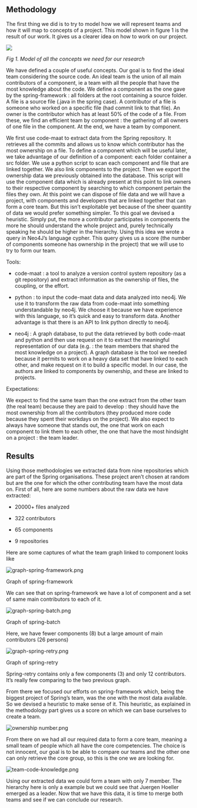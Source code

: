 ## Methodology

The first thing we did is to try to model how we will represent teams and how it will map to concepts of a project. This model shown in figure 1 is the result of our work. It gives us a clearer idea on how to work on our project.

![](https://lh3.googleusercontent.com/T5ZiY2ZlKnxPBCxyzxpJVNkHuU_LSK6oV8Mu877hMaDuh0MnvedytXJmHCloREzoXHOVwhadFT5dHabDJux18S4JieSt716oGcO0Ki_sbUYnCV3cXvVxqRQNkPOf9JF8mTrYCkQr)

_Fig 1. Model of all the concepts we need for our research_



We have defined a couple of useful concepts. Our goal is to find the ideal team considering the source code. An ideal team is the union of all main contributors of a component, ie a team with all the people that have the most knowledge about the code. We define a component as the one gave by the spring-framework : all folders at the root containing a source folder. A file is a source file \(.java in the spring case\). A contributor of a file is someone who worked on a specific file \(had commit link to that file\). An owner is the contributor which has at least 50% of the code of a file. From these, we find an efficient team by component : the gathering of all owners of one file in the component. At the end, we have a team by component.

We first use code-maat to extract data from the Spring repository. It retrieves all the commits and allows us to know which contributor has the most ownership on a file. To define a component which will be useful later, we take advantage of our definition of a component: each folder container a src folder. We use a python script to scan each component and file that are linked together. We also link components to the project. Then we export the ownership data we previously obtained into the database. This script will use the component data which is already present at this point to link owners to their respective component by searching to which component pertain the files they own. At this point we can dispose of file data and we will have a project, with components and developers that are linked together that can form a core team. But this isn’t exploitable yet because of the sheer quantity of data we would prefer something simpler. To this goal we devised a heuristic. Simply put, the more a contributor participates in components the more he should understand the whole project and, purely technically speaking he should be higher in the hierarchy. Using this idea we wrote a query in Neo4J’s language cypher. This query gives us a score \(the number of components someone has ownership in the project\) that we will use to try to form our team.



Tools:

* code-maat : a tool to analyze a version control system repository \(as a git repository\) and extract information as the ownership of files, the coupling, or the effort.

* python : to input the code-maat data and data analyzed into neo4j. We use it to transform the raw data from code-maat into something understandable by neo4j. We choose it because we have experience with this language, so it’s quick and easy to transform data. Another advantage is that there is an API to link python directly to neo4j.

* neo4j : A graph database, to put the data retrieved by both code-maat and python and then use request on it to extract the meaningful representation of our data \(e.g. : the team members that shared the most knowledge on a project\). A graph database is the tool we needed because it permits to work on a heavy data set that have linked to each other, and make request on it to build a specific model. In our case, the authors are linked to components by ownership, and these are linked to projects.



Expectations:

We expect to find the same team than the one extract from the other team \(the real team\) because they are paid to develop : they should have the most ownership from all the contributors \(they produced more code because they spent their workdays on the project\). We also expect to always have someone that stands out, the one that work on each component to link them to each other, the one that have the most hindsight on a project : the team leader.



## Results

Using those methodologies we extracted data from nine repositories which are part of the Spring organisations. These project aren’t chosen at random but are the one for which the other contributing team have the most data on. First of all, here are some numbers about the raw data we have extracted:

* 20000+ files analyzed

* 322 contributors

* 65 components

* 9 repositories

Here are some captures of what the team graph linked to component looks like

![](https://lh4.googleusercontent.com/qJphyZtNzGPipjY-0zc18lxnzcohtXZAxzxvrykG4kfmvpuvw_dpXVBZlljyN4xo3QPR5KWGuTNCPxk3MuuooGPvljD5lanu4adSV77mqk8Or45LqmYFiLnLotrSLn879RqevW_b "graph-spring-framework.png")

Graph of spring-framework

We can see that on spring-framework we have a lot of component and a set of same main contributors to each of it.

![](https://lh6.googleusercontent.com/BEuw9hjnZGykRRFEPzSuyRsf0jzGGLQkuNqGNJMo960u-dVzGNP-33NFl-vke96-7mC0EZmjKvxRrzWpCqpNU_rKMxdzILAX0vMWCkpMhMQe03tNzG2eXAIINN0_nFb_hiM-7A1T "graph-spring-batch.png")

Graph of spring-batch

Here, we have fewer components \(8\) but a large amount of main contributors \(26 persons\)

![](https://lh4.googleusercontent.com/E6Y4auUjgnDqapz02DMsWPjhboQB0VgokErJ-msrsu0c_sYBFv_Zem8ItLoZd0RMGtAO33szmoZUNkI3YLDqLtUyORfLUiQZrcsQKEILL9cOo7RmI_O8x4T-OZyOUl-K2vozbTvR "graph-spring-retry.png")

Graph of spring-retry

Spring-retry contains only a few components \(3\) and only 12 contributors. It’s really few comparing to the two previous graph.  


From there we focused our efforts on spring-framework which, being the biggest project of Spring’s team, was the one with the most data available. So we devised a heuristic to make sense of it. This heuristic, as explained in the methodology part gives us a score on which we can base ourselves to create a team.

![](https://lh6.googleusercontent.com/vuYPJxFZQssQgVQaOn9nmK1U9y-B4CXXv2qYSqXRbiCrZ7iJ-AdSAwYEPt3VU87jdhiiRNXE_R-8tOvrvSCjYlo5uVx6DJMiqso6vKPo4SbBmc1fe7iuFQ1IwbxtKmInizB_6BYw "ownership number.png")



From there on we had all our required data to form a core team, meaning a small team of people which all have the core competencies. The choice is not innocent, our goal is to be able to compare our teams and the other one can only retrieve the core group, so this is the one we are looking for.

![](https://lh3.googleusercontent.com/ZELgVLUsVGHuxUrNFsc_blwYyUDt38r1KgrY4znm15a0VvAVm97Gz4xj92Ayc2Y_XZeh3MkhMLLAw5wo_0331_FZDSc6wyrp4qV_SQHtG1FXbssw_hibUVO-1tx0kQGjl7rhFwWv "team-code-knowledge.png")

Using our extracted data we could form a team with only 7 member. The hierarchy here is only a example but we could see that Juergen Hoeller emerged as a leader. Now that we have this data, it is time to merge both teams and see if we can conclude our research.  


